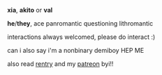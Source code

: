 **xia**, **akito** or **val**

**he**/**they**, ace panromantic questioning lithromantic

interactions always welcomed, please do interact :)

can i also say i'm a nonbinary demiboy HEP ME

also read [rentry](https://rentry.co/linkup) and my [patreon](https://patreon.com/shinonomeakito) byi!!
